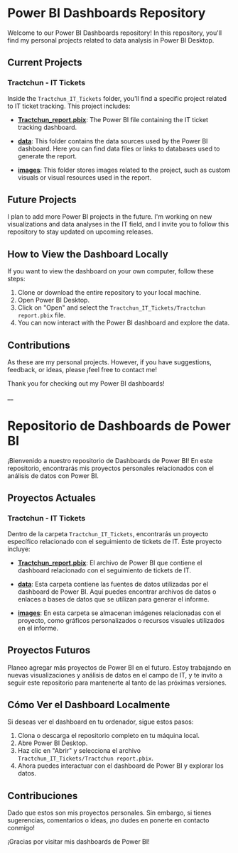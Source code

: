 # Power BI Dashboards Repository

Welcome to our Power BI Dashboards repository! In this repository, you'll find my personal projects related to data analysis in Power BI Desktop.

## Current Projects

### Tractchun - IT Tickets
Inside the `Tractchun_IT_Tickets` folder, you'll find a specific project related to IT ticket tracking. This project includes:

- **[Tractchun_report.pbix](Tractchun_IT_Tickets/Tractchun_report.pbix)**: The Power BI file containing the IT ticket tracking dashboard.

- **[data](Tractchun_IT_Tickets/data)**: This folder contains the data sources used by the Power BI dashboard. Here you can find data files or links to databases used to generate the report.

- **[images](Tractchun_IT_Tickets/images)**: This folder stores images related to the project, such as custom visuals or visual resources used in the report.

## Future Projects
I plan to add more Power BI projects in the future. I'm working on new visualizations and data analyses in the IT field, and I invite you to follow this repository to stay updated on upcoming releases.

## How to View the Dashboard Locally
If you want to view the dashboard on your own computer, follow these steps:

1. Clone or download the entire repository to your local machine.
2. Open Power BI Desktop.
3. Click on "Open" and select the `Tractchun_IT_Tickets/Tractchun report.pbix` file.
4. You can now interact with the Power BI dashboard and explore the data.

## Contributions
As these are my personal projects. However, if you have suggestions, feedback, or ideas, please ¡feel free to contact me!

Thank you for checking out my Power BI dashboards!

__

# Repositorio de Dashboards de Power BI

¡Bienvenido a nuestro repositorio de Dashboards de Power BI! En este repositorio, encontrarás mis proyectos personales relacionados con el análisis de datos con Power BI.

## Proyectos Actuales

### Tractchun - IT Tickets
Dentro de la carpeta `Tractchun_IT_Tickets`, encontrarás un proyecto específico relacionado con el seguimiento de tickets de IT. Este proyecto incluye:

- **[Tractchun_report.pbix](Tractchun_IT_Tickets/Tractchun_report.pbix)**: El archivo de Power BI que contiene el dashboard relacionado con el seguimiento de tickets de IT.

- **[data](Tractchun_IT_Tickets/data)**: Esta carpeta contiene las fuentes de datos utilizadas por el dashboard de Power BI. Aquí puedes encontrar archivos de datos o enlaces a bases de datos que se utilizan para generar el informe.

- **[images](Tractchun_IT_Tickets/images)**: En esta carpeta se almacenan imágenes relacionadas con el proyecto, como gráficos personalizados o recursos visuales utilizados en el informe.

## Proyectos Futuros
Planeo agregar más proyectos de Power BI en el futuro. Estoy trabajando en nuevas visualizaciones y análisis de datos en el campo de IT, y te invito a seguir este repositorio para mantenerte al tanto de las próximas versiones.

## Cómo Ver el Dashboard Localmente
Si deseas ver el dashboard en tu ordenador, sigue estos pasos:

1. Clona o descarga el repositorio completo en tu máquina local.
2. Abre Power BI Desktop.
3. Haz clic en "Abrir" y selecciona el archivo `Tractchun_IT_Tickets/Tractchun report.pbix`.
4. Ahora puedes interactuar con el dashboard de Power BI y explorar los datos.

## Contribuciones
Dado que estos son mis proyectos personales. Sin embargo, si tienes sugerencias, comentarios o ideas, ¡no dudes en ponerte en contacto conmigo!

¡Gracias por visitar mis dashboards de Power BI!


